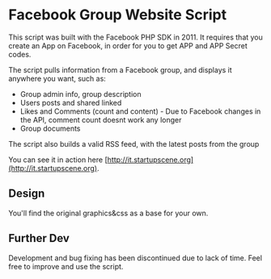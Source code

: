# Facebook Group Website Script

This script was built with the Facebook PHP SDK in 2011.
It requires that you create an App on Facebook, in order for you to get APP and APP Secret codes.

The script pulls information from a Facebook group, and displays it anywhere you want, such as:

* Group admin info, group description
* Users posts and shared linked
* Likes and Comments (count and content) - Due to Facebook changes in the API, comment count doesnt work any longer
* Group documents

The script also builds a valid RSS feed, with the latest posts from the group

You can see it in action here [http://it.startupscene.org](http://it.startupscene.org).

## Design

You'll find the original graphics&css as a base for your own.


## Further Dev

Development and bug fixing has been discontinued due to lack of time.
Feel free to improve and use the script.

